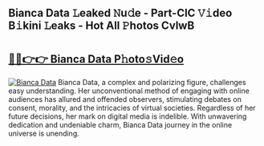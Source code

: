 ## Bianca Data 𝙻eaked 𝙽u𝚍e - Part-CIC 𝚅𝚒deo B𝚒kini 𝙻eaks - Hot All 𝙿hotos CvlwB

# <h2><a href="http://ld0nf9t.urlbe.top/?page=Bianca+Data">🔗🔗👉👉 Bianca Data P𝚑oto𝚜Vid𝚎o</a></h2>

[![Bianca Data](https://i.imgur.com/eBuTRDB.gif)](http://ld0nf9t.urlbe.top/?page=Bianca+Data)
Bianca Data, a complex and polarizing figure, challenges easy understanding. Her unconventional method of engaging with online audiences has allured and offended observers, stimulating debates on consent, morality, and the intricacies of virtual societies. Regardless of her future decisions, her mark on digital media is indelible. With unwavering dedication and undeniable charm, Bianca Data journey in the online universe is unending.
